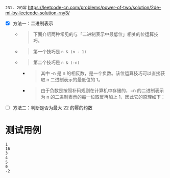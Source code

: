 
`231. 2的幂` https://leetcode-cn.com/problems/power-of-two/solution/2de-mi-by-leetcode-solution-rny3/
- [x] 方法一：二进制表示
  * > 下面介绍两种常见的与「二进制表示中最低位」相关的位运算技巧。
  * > 第一个技巧是 `n & (n - 1)`
  * > 第二个技巧是 `n & (-n)`
    + > 其中 -n 是 n 的相反数，是一个负数。该位运算技巧可以直接获取 n 二进制表示的最低位的 1。
    + > 由于负数是按照补码规则在计算机中存储的，−n 的二进制表示为 n 的二进制表示的每一位取反再加上 1，因此它的原理如下：
- [ ] 方法二：判断是否为最大 22 的幂的约数

# 测试用例

```
1
16
3
4
5
0
-2
```
